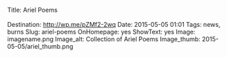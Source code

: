 Title: Ariel Poems <br> <br>
Destination: http://wp.me/pZMf2-2wq
Date: 2015-05-05 01:01 
Tags: news, burns 
Slug: ariel-poems 
OnHomepage: yes
ShowText: yes
Image: imagename.png
Image_alt: Collection of Ariel Poems
Image_thumb: 2015-05-05/ariel_thumb.png
